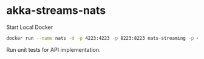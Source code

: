 # akka-streams-nats

Start Local Docker 

```sh
docker run --name nats -d -p 4223:4223 -p 8223:8223 nats-streaming -p 4223 -m 8223
```

Run unit tests for API implementation.
